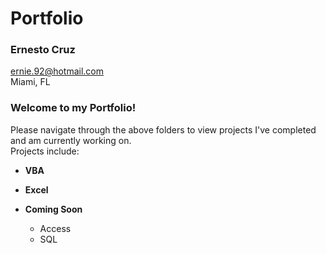 # Portfolio

### Ernesto Cruz  
ernie.92@hotmail.com  
Miami, FL

### **Welcome to my Portfolio!**

Please navigate through the above folders to view projects I've completed and am currently working on.  
Projects include:
* **VBA**

* **Excel**

* **Coming Soon**
  * Access
  * SQL

